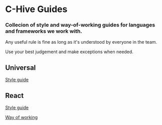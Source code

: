 # C-Hive Guides

### Collecion of style and way-of-working guides for languages and frameworks we work with.

Any useful rule is fine as long as it's understood by everyone in the team.

Use your best judgement and make exceptions when needed.

## Universal

[Style guide](universal/style.md)

## React

[Style guide](react/style.md)

[Way of working](react/way-of-working.md)

